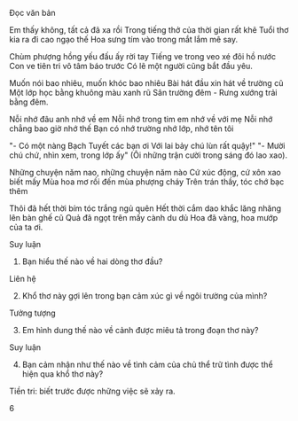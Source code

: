 Đọc văn bản

Em thấy không, tất cả đã xa rồi
Trong tiếng thở của thời gian rất khẽ
Tuổi thơ kia ra đi cao ngạo thế
Hoa sưng tím vào trong mắt lắm mê say.

Chùm phượng hồng yếu đấu ấy rời tay
Tiếng ve trong veo xé đôi hồ nước
Con ve tiên tri vô tâm báo trước
Có lẽ một người cũng bắt đầu yêu.

Muốn nói bao nhiêu, muốn khóc bao nhiêu
Bài hát đầu xin hát về trường cũ
Một lớp học bằng khuông màu xanh rũ
Sân trường đêm - Rưng xướng trải bằng đêm.

Nỗi nhớ đâu anh nhớ về em
Nỗi nhớ trong tim em nhớ về với mẹ
Nỗi nhớ chẳng bao giờ nhớ thế
Bạn có nhớ trường nhớ lớp, nhớ tên tôi

"- Có một nàng Bạch Tuyết các bạn ơi
Với lai bảy chú lùn rất quậy!"
"- Mười chú chứ, nhìn xem, trong lớp ấy"
(Ôi những trận cười trong sáng đó lao xao).

Những chuyện năm nao, những chuyện năm nào
Cứ xúc động, cứ xôn xao biết mấy
Mùa hoa mơ rồi đến mùa phượng cháy
Trên trán thầy, tóc chớ bạc thêm

Thôi đã hết thời bím tóc trắng ngủ quên
Hết thời cắm dao khắc lăng nhăng lên bàn ghế cũ
Quả đã ngọt trên mấy cành du dủ
Hoa đã vàng, hoa mướp của ta ơi.

Suy luận

1. Bạn hiểu thế nào về hai dòng thơ đầu?

Liên hệ

2. Khổ thơ này gợi lên trong bạn cảm xúc gì về ngôi trường của mình?

Tưởng tượng

3. Em hình dung thế nào về cảnh được miêu tả trong đoạn thơ này?

Suy luận

4. Bạn cảm nhận như thế nào về tình cảm của chủ thể trữ tình được thể hiện qua khổ thơ này?

Tiền tri: biết trước được những việc sẽ xảy ra.

6